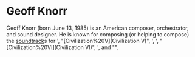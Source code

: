 # Geoff Knorr

Geoff Knorr (born June 13, 1985) is an American composer, orchestrator, and sound designer. He is known for composing (or helping to compose) the [soundtrack](soundtrack)s for ', "[Civilization%20V](Civilization V)", ', ', "[Civilization%20VI](Civilization VI)", ', and "".